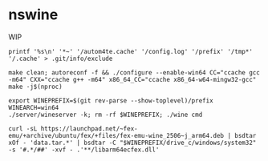 # nswine

WIP

```
printf '%s\n' '*~' '/autom4te.cache' '/config.log' '/prefix' '/tmp*' '/.cache' > .git/info/exclude
```

```
make clean; autoreconf -f && ./configure --enable-win64 CC="ccache gcc -m64" CXX="ccache g++ -m64" x86_64_CC="ccache x86_64-w64-mingw32-gcc"
make -j$(nproc)
```

```
export WINEPREFIX=$(git rev-parse --show-toplevel)/prefix WINEARCH=win64
./server/wineserver -k; rm -rf $WINEPREFIX; ./wine cmd
```

<!-- TODO: build arm64ec wine, see https://github.com/AndreRH/hangover/blob/master/.packaging/ubuntu2204/wine/debian/rules -->

```
curl -sL https://launchpad.net/~fex-emu/+archive/ubuntu/fex/+files/fex-emu-wine_2506~j_arm64.deb | bsdtar xOf - 'data.tar.*' | bsdtar -C "$WINEPREFIX/drive_c/windows/system32" -s '#.*/##' -xvf - .'**/libarm64ecfex.dll'
```
